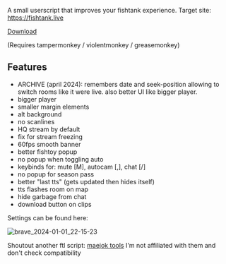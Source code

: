 A small userscript that improves your fishtank experience. Target site: https://fishtank.live

[Download](https://raw.githubusercontent.com/codironblade/BetterFishtankS2/main/ftl.user.js)

(Requires tampermonkey / violentmonkey / greasemonkey)

## Features
- ARCHIVE (april 2024): remembers date and seek-position allowing to switch rooms like it were live. also better UI like bigger player.
- bigger player
- smaller margin elements
- alt background
- no scanlines
- HQ stream by default
- fix for stream freezing
- 60fps smooth banner
- better fishtoy popup
- no popup when toggling auto
- keybinds for: mute [M], autocam [,], chat [/]
- no popup for season pass
- better "last tts" (gets updated then hides itself)
- tts flashes room on map
- hide garbage from chat
- download button on clips

Settings can be found here:

![brave_2024-01-01_22-15-23](https://github.com/codironblade/BetterFishtankS2/assets/133949229/51351b67-e8c3-4f6f-a18c-b6da93c75a11)

Shoutout another ftl script: [maejok tools](https://github.com/maejok-xx/maejok-tools)
I'm not affiliated with them and don't check compatibility
